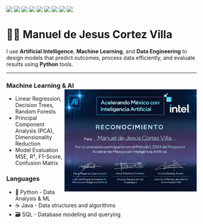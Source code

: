 <p align="left">
  <img src="https://img.shields.io/badge/Python-2a3b50?logo=python&logoColor=white" />
  <img src="https://img.shields.io/badge/scikit--learn-2a3b50?logo=scikitlearn&logoColor=white" />
  <img src="https://img.shields.io/badge/Numpy-2a3b50?logo=numpy&logoColor=white" />
  <img src="https://img.shields.io/badge/Pandas-2a3b50?logo=pandas&logoColor=white" />
  <img src="https://img.shields.io/badge/JetBrains-2a3b50?logo=jetbrains&logoColor=white" />
  <img src="https://img.shields.io/badge/VS%20Code%20Insiders-2a3b50?logo=visual-studio-code&logoColor=white" />
  <img src="https://img.shields.io/badge/DataGrip-2a3b50?logo=datagrip&logoColor=white" />
  <img src="https://img.shields.io/badge/Git-2a3b50?logo=git&logoColor=white" />
  <img src="https://img.shields.io/badge/GitHub-2a3b50?logo=github&logoColor=white" />
</p>

# 👨‍💻 Manuel de Jesus Cortez Villa

I use **Artificial Intelligence**, **Machine Learning**, and **Data Engineering** to design models that predict outcomes, process data efficiently, and evaluate results using **Python** tools.

---

### **Machine Learning & AI** <img src="intel.png" alt="Skills" width="350" align="right" />

- Linear Regression, Decision Trees, Random Forests
- Principal Component Analysis (PCA), Dimensionality Reduction
- Model Evaluation MSE, R², F1-Score, Confusion Matrix

### **Languages**
- 🐍 Python - Data Analysis & ML
- ☕ Java - Data structures and algorithms
- 🗃️ SQL - Database modeling and querying
